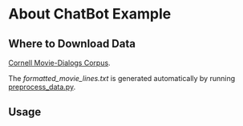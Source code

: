 # About ChatBot Example

## Where to Download Data

[Cornell Movie-Dialogs Corpus](https://www.cs.cornell.edu/~cristian/Cornell_Movie-Dialogs_Corpus.html).

The *formatted_movie_lines.txt* is generated automatically by running [preprocess_data.py](./preprocess_data.py).

## Usage